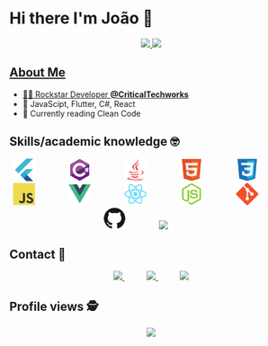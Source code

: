 <div>
  
# Hi there I'm João 👋
  
  <p align="center">
    <a href="https://github.com/jfigueiredo99">
    <img height="165em" src="https://github-readme-stats.vercel.app/api?username=jfigueiredo99&show_icons=true&theme=dark"/>
    <img height="165em" src="https://github-readme-stats.vercel.app/api/top-langs/?username=jfigueiredo99&layout=compact&theme=dark"/>
  </p>
 
## About Me

- 👨‍💻 <a href="https://www.criticaltechworks.com">Rockstar Developer <b>@CriticalTechworks</b></a>
- 💙 JavaScipt, Flutter, C#, React
- 📖 Currently reading Clean Code


## Skills/academic knowledge :nerd_face:
<p align="center">
    <img height="40" src="https://raw.githubusercontent.com/devicons/devicon/master/icons/flutter/flutter-original.svg">
    &nbsp;&nbsp;&nbsp;&nbsp;&nbsp;&nbsp;&nbsp;&nbsp;&nbsp;&nbsp;&nbsp;&nbsp;&nbsp;
    <img height="40" src="https://raw.githubusercontent.com/devicons/devicon/master/icons/csharp/csharp-original.svg">
    &nbsp;&nbsp;&nbsp;&nbsp;&nbsp;&nbsp;&nbsp;&nbsp;&nbsp;&nbsp;&nbsp;&nbsp;&nbsp;
    <img height="40" src="https://raw.githubusercontent.com/devicons/devicon/master/icons/java/java-plain.svg">
    &nbsp;&nbsp;&nbsp;&nbsp;&nbsp;&nbsp;&nbsp;&nbsp;&nbsp;&nbsp;&nbsp;&nbsp;&nbsp;
    <img height="40" src="https://raw.githubusercontent.com/devicons/devicon/master/icons/html5/html5-original.svg">
    &nbsp;&nbsp;&nbsp;&nbsp;&nbsp;&nbsp;&nbsp;&nbsp;&nbsp;&nbsp;&nbsp;&nbsp;&nbsp;
    <img height="40" src="https://raw.githubusercontent.com/devicons/devicon/master/icons/css3/css3-original.svg">
    &nbsp;&nbsp;&nbsp;&nbsp;&nbsp;&nbsp;&nbsp;&nbsp;&nbsp;&nbsp;&nbsp;&nbsp;&nbsp;
    <img height="40" src="https://raw.githubusercontent.com/devicons/devicon/master/icons/javascript/javascript-original.svg">
    &nbsp;&nbsp;&nbsp;&nbsp;&nbsp;&nbsp;&nbsp;&nbsp;&nbsp;&nbsp;&nbsp;&nbsp;&nbsp;
    <img height="40" src="https://raw.githubusercontent.com/devicons/devicon/master/icons/vuejs/vuejs-original.svg">
   &nbsp;&nbsp;&nbsp;&nbsp;&nbsp;&nbsp;&nbsp;&nbsp;&nbsp;&nbsp;&nbsp;&nbsp;&nbsp;
    <img height="40" src="https://raw.githubusercontent.com/devicons/devicon/master/icons/react/react-original.svg">
    &nbsp;&nbsp;&nbsp;&nbsp;&nbsp;&nbsp;&nbsp;&nbsp;&nbsp;&nbsp;&nbsp;&nbsp;&nbsp;
  <img height="40" src="https://raw.githubusercontent.com/devicons/devicon/master/icons/nodejs/nodejs-original.svg">
    &nbsp;&nbsp;&nbsp;&nbsp;&nbsp;&nbsp;&nbsp;&nbsp;&nbsp;&nbsp;&nbsp;&nbsp;&nbsp;
    <img height="40" src="https://raw.githubusercontent.com/devicons/devicon/master/icons/git/git-original.svg">
    &nbsp;&nbsp;&nbsp;&nbsp;&nbsp;&nbsp;&nbsp;&nbsp;&nbsp;&nbsp;&nbsp;&nbsp;&nbsp;
    <img height="40" src="https://raw.githubusercontent.com/devicons/devicon/master/icons/github/github-original.svg">
    &nbsp;&nbsp;&nbsp;&nbsp;&nbsp;&nbsp;&nbsp;&nbsp;&nbsp;&nbsp;&nbsp;&nbsp;&nbsp;
    <img height="40" src="https://github.com/amido/azure-vector-icons/blob/master/renders/sql-database-generic.png">
    &nbsp;&nbsp;&nbsp;&nbsp;&nbsp;&nbsp;&nbsp;&nbsp;&nbsp;&nbsp;&nbsp;&nbsp;&nbsp;
   
</p>

</p>  

## Contact :iphone:

<p align="center">
    <a href = "mailto: joaoricardo1999@gmail.com">
      <img src="https://img.shields.io/badge/-Gmail-%23EA4335?style=for-the-badge&logo=gmail&logoColor=white" target="_blank">
    </a>
    &nbsp;&nbsp;&nbsp;&nbsp;&nbsp;&nbsp;&nbsp;&nbsp;&nbsp;
    <a href="https://www.linkedin.com/in/joaordfigueiredo/" target="_blank">
      <img src="https://img.shields.io/badge/-LinkedIn-%230077B5?style=for-the-badge&logo=linkedin&logoColor=white" target="_blank">
    </a>
   &nbsp;&nbsp;&nbsp;&nbsp;&nbsp;&nbsp;&nbsp;&nbsp;&nbsp;
     <a href="https://github.com/jfigueiredo99">
        <img  src="https://img.shields.io/badge/github-%23100000.svg?&style=for-the-badge&logo=github&logoColor=white&link=mailto:https://github.com/jfigueiredo99">
    </a>
</p>

<p align="center"> 

 ## Profile views :detective: <br>
 <p align="center"> 
   <img alingn="center" src="https://profile-counter.glitch.me/jfigueiredo99/count.svg" />
 </p>
</p> 
</div>
</div>

<!--
**jfigueiredo99/jfigueiredo99** is a ✨ _special_ ✨ repository because its `README.md` (this file) appears on your GitHub profile.

Here are some ideas to get you started:

- 🔭 I’m currently working on ...
- 🌱 I’m currently learning ...
- 👯 I’m looking to collaborate on ...
- 🤔 I’m looking for help with ...
- 💬 Ask me about ...
- 📫 How to reach me: ...
- 😄 Pronouns: ...
- ⚡ Fun fact: ...
-->
